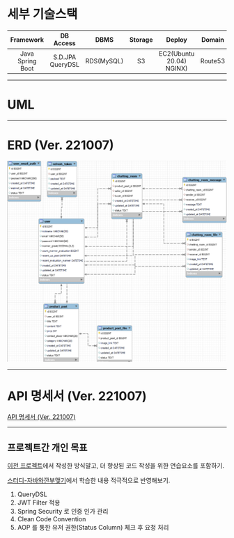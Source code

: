 # 세부 기술스택

|      Framework      |       DB Access       |    DBMS     | Storage  |            Deploy             |  Domain  | Messaging  | MailSender  |
|:-------------------:|:---------------------:|:-----------:|:--------:|:-----------------------------:|:--------:|:----------:|:-----------:|
| Java<br>Spring Boot | S.D.JPA <br> QueryDSL | RDS(MySQL)  |    S3    | EC2(Ubuntu 20.04) <br> NGINX) | Route53  |  RabbitMQ  |     SES     |

---

# UML
[]()

---

# ERD (Ver. 221007)
![](src/main/resources/erd/SUGO%20ERD-3.png)

---

# API 명세서 (Ver. 221007)
[API 명세서 (Ver. 221007)](https://diger.gitbook.io/untitled-1/)

---

## 프로젝트간 개인 목표

[이전 프로젝트](https://github.com/uswLectureEvaluation/Backend-Remaster)에서 작성한 방식말고, 더 향상된 코드 작성을 위한 연습요소를 포함하기.

[스터디-자바와깐부맺기](https://github.com/Be-GGanboo-With-Java)에서 학습한 내용 적극적으로 반영해보기.

1. QueryDSL
2. JWT Filter 적용
3. Spring Security 로 인증 인가 관리 
4. Clean Code Convention
5. AOP 를 통한 유저 권한(Status Column) 체크 후 요청 처리
